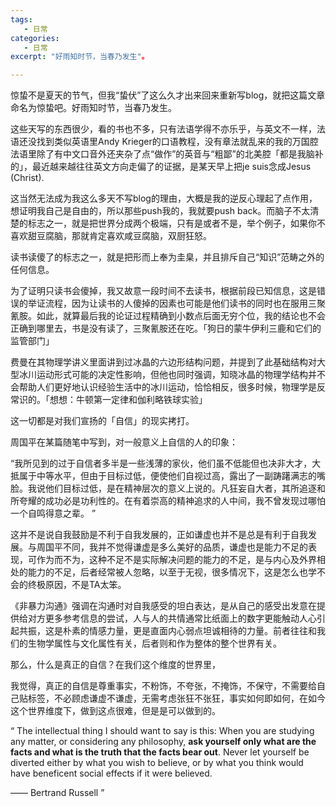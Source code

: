 ```yaml
---
tags:
   - 日常
categories:
   - 日常
excerpt: "好雨知时节，当春乃发生"。

---
```




惊蛰不是夏天的节气，但我“蛰伏”了这么久才出来回来重新写blog，就把这篇文章命名为惊蛰吧。好雨知时节，当春乃发生。



这些天写的东西很少，看的书也不多，只有法语学得不亦乐乎，与英文不一样，法语还没找到类似英语里Andy Krieger的口语教程，没有章法就乱来的我的万国腔法语里除了有中文口音外还夹杂了点“做作”的英音与“粗鄙”的北美腔「都是我脑补的」，最近越来越往往英文方向走偏了的证据，是某天早上把je suis念成Jesus (Christ).



这当然无法成为我这么多天不写blog的理由，大概是我的逆反心理起了点作用，想证明我自己是自由的，所以那些push我的，我就要push back。而脑子不太清楚的标志之一，就是把世界分成两个极端，只有是或者不是，举个例子，如果你不喜欢甜豆腐脑，那就肯定喜欢咸豆腐脑，双厨狂怒。



读书读傻了的标志之一，就是把形而上奉为圭臬，并且排斥自己“知识”范畴之外的任何信息。



为了证明只读书会傻掉，我又故意一段时间不去读书，根据前段已知信息，这是错误的举证流程，因为让读书的人傻掉的因素也可能是他们读书的同时也在服用三聚氰胺。如此，就算最后我的论证过程精确到小数点后面无穷个位，我的结论也不会正确到哪里去，书是没有读了，三聚氰胺还在吃。「狗日的蒙牛伊利三鹿和它们的监管部门」



费曼在其物理学讲义里面讲到过冰晶的六边形结构问题，并提到了此基础结构对大型冰川运动形式可能的决定性影响，但他也同时强调，知晓冰晶的物理学结构并不会帮助人们更好地认识经验生活中的冰川运动，恰恰相反，很多时候，物理学是反常识的。「想想：牛顿第一定律和伽利略铁球实验」



这一切都是对我们宣扬的「自信」的现实拷打。



周国平在某篇随笔中写到，对一般意义上自信的人的印象：

“我所见到的过于自信者多半是一些浅薄的家伙，他们虽不低能但也决非大才，大抵属于中等水平，但由于目标过低，便使他们自视过高，露出了一副踌躇满志的嘴脸。我说他们目标过低，是在精神层次的意义上说的。凡狂妄自大者，其所追逐和所夸耀的成功必是功利性的。在有着崇高的精神追求的人中间，我不曾发现过哪怕一个自鸣得意之辈。 ”



这并不是说自我鼓励是不利于自我发展的，正如谦虚也并不是总是有利于自我发展。与周国平不同，我并不觉得谦虚是多么美好的品质，谦虚也是能力不足的表现，可作为而不为，这种不足不是实际解决问题的能力的不足，是与内心及外界相处的能力的不足，后者经常被人忽略，以至于无视，很多情况下，这是怎么也学不会的终极原因，不是TA太笨。



《非暴力沟通》强调在沟通时对自我感受的坦白表达，是从自己的感受出发意在提供给对方更多参考信息的尝试，人与人的共情通常比纸面上的数字更能触动人心引起共振，这是朴素的情感力量，更是直面内心弱点坦诚相待的力量。前者往往和我们的生物学属性与文化属性有关，后者则和作为整体的整个世界有关。



那么，什么是真正的自信？在我们这个维度的世界里，



我觉得，真正的自信是尊重事实，不粉饰，不夸张，不掩饰，不保守，不需要给自己贴标签，不必顾虑谦虚不谦虚，无需考虑张狂不张狂，事实如何即如何，在如今这个世界维度下，做到这点很难，但是是可以做到的。



“ The intellectual thing I should want to say is this: When you are studying any matter, or considering any philosophy, **ask yourself only what are the facts and what is the truth that the facts bear out**. Never let yourself be diverted either by what you wish to believe, or by what you think would have beneficent social effects if it were believed.

—— Bertrand Russell ”

​                     













